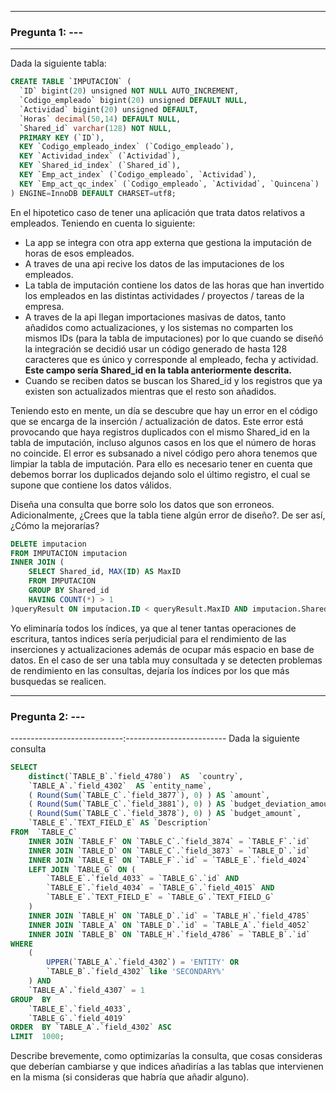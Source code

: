-----------------------------------------------------
### Pregunta 1:  ---
-----------------------------------------------------
Dada la siguiente tabla:

```sql
CREATE TABLE `IMPUTACION` (
  `ID` bigint(20) unsigned NOT NULL AUTO_INCREMENT,
  `Codigo_empleado` bigint(20) unsigned DEFAULT NULL,
  `Actividad` bigint(20) unsigned DEFAULT,
  `Horas` decimal(50,14) DEFAULT NULL,
  `Shared_id` varchar(128) NOT NULL,
  PRIMARY KEY (`ID`),
  KEY `Codigo_empleado_index` (`Codigo_empleado`),
  KEY `Actividad_index` (`Actividad`),
  KEY `Shared_id_index` (`Shared_id`),
  KEY `Emp_act_index` (`Codigo_empleado`, `Actividad`),
  KEY `Emp_act_qc_index` (`Codigo_empleado`, `Actividad`, `Quincena`)
) ENGINE=InnoDB DEFAULT CHARSET=utf8;
```

En el hipotetico caso de tener una aplicación que trata datos relativos a empleados.
Teniendo en cuenta lo siguiente:

- La app se integra con otra app externa que gestiona la imputación de horas de
esos empleados.
- A traves de una api recive los datos de las imputaciones de los empleados.
- La tabla de imputación contiene los datos de las horas que han invertido los
empleados en las distintas actividades / proyectos / tareas de la empresa.
- A traves de la api llegan importaciones masivas de datos, tanto añadidos como
actualizaciones, y los sistemas no comparten los mismos IDs (para la tabla de 
imputaciones) por lo que cuando se diseñó la integración se decidió usar un código
generado de hasta 128 caracteres que es único y corresponde al empleado, fecha y
actividad. **Este campo sería Shared_id en la tabla anteriormente descrita.**
- Cuando se reciben datos se buscan los Shared_id y los registros que ya existen
son actualizados mientras que el resto son añadidos.

Teniendo esto en mente, un día se descubre que hay un error en el código que se
encarga de la inserción / actualización de datos. Este error está provocando que
haya registros duplicados con el mismo Shared_id en la tabla de imputación,
incluso algunos casos en los que el número de horas no coincide. El error es
subsanado a nivel código pero ahora tenemos que limpiar la tabla de imputación.
Para ello es necesario tener en cuenta que debemos borrar los duplicados dejando
solo el último registro, el cual se supone que contiene los datos válidos.

Diseña una consulta que borre solo los datos que son erroneos. Adicionalmente,
¿Crees que la tabla tiene algún error de diseño?. De ser así, ¿Cómo la mejorarías?

```sql
DELETE imputacion
FROM IMPUTACION imputacion
INNER JOIN (
    SELECT Shared_id, MAX(ID) AS MaxID
    FROM IMPUTACION
    GROUP BY Shared_id
    HAVING COUNT(*) > 1
)queryResult ON imputacion.ID < queryResult.MaxID AND imputacion.Shared_id = queryResult.Shared_id;

```
Yo eliminaría todos los índices, ya que al tener tantas operaciones de escritura, tantos indices sería perjudicial para el rendimiento de las inserciones y actualizaciones además de ocupar más espacio en base de datos. En el caso de ser una tabla muy consultada y se detecten problemas de rendimiento en las consultas, dejaría los índices por los que más busquedas se realicen.

-----------------------------------------------------
### Pregunta 2: ---
----------------------------:-------------------------
Dada la siguiente consulta

```sql
SELECT
    distinct(`TABLE_B`.`field_4780`)  AS  `country`,
    `TABLE_A`.`field_4302`  AS `entity_name`,
    ( Round(Sum(`TABLE_C`.`field_3877`), 0) ) AS `amount`, 
    ( Round(Sum(`TABLE_C`.`field_3881`), 0) ) AS `budget_deviation_amount`,
    ( Round(Sum(`TABLE_C`.`field_3878`), 0) ) AS `budget_amount`,
	`TABLE_E`.`TEXT_FIELD_E` AS `Description`
FROM  `TABLE_C` 
    INNER JOIN `TABLE_F` ON `TABLE_C`.`field_3874` = `TABLE_F`.`id` 
    INNER JOIN `TABLE_D` ON `TABLE_C`.`field_3873` = `TABLE_D`.`id` 
    INNER JOIN `TABLE_E` ON `TABLE_F`.`id` = `TABLE_E`.`field_4024` 
    LEFT JOIN `TABLE_G` ON (
        `TABLE_E`.`field_4033` = `TABLE_G`.`id` AND
        `TABLE_E`.`field_4034` = `TABLE_G`.`field_4015` AND
        `TABLE_E`.`TEXT_FIELD_E` = `TABLE_G`.`TEXT_FIELD_G`
    )
    INNER JOIN `TABLE_H` ON `TABLE_D`.`id` = `TABLE_H`.`field_4785` 
    INNER JOIN `TABLE_A` ON `TABLE_D`.`id` = `TABLE_A`.`field_4052`
    INNER JOIN `TABLE_B` ON `TABLE_H`.`field_4786` = `TABLE_B`.`id` 
WHERE 
    (
        UPPER(`TABLE_A`.`field_4302`) = 'ENTITY' OR
        `TABLE_B`.`field_4302` like 'SECONDARY%'
    ) AND
    `TABLE_A`.`field_4307` = 1 
GROUP  BY
    `TABLE_E`.`field_4033`, 
	`TABLE_G`.`field_4019`
ORDER  BY `TABLE_A`.`field_4302` ASC 
LIMIT  1000;
```

Describe brevemente, como optimizarías la consulta, que cosas consideras que
deberían cambiarse y que indices añadirías a las tablas que intervienen en la
misma (si consideras que habría que añadir alguno).